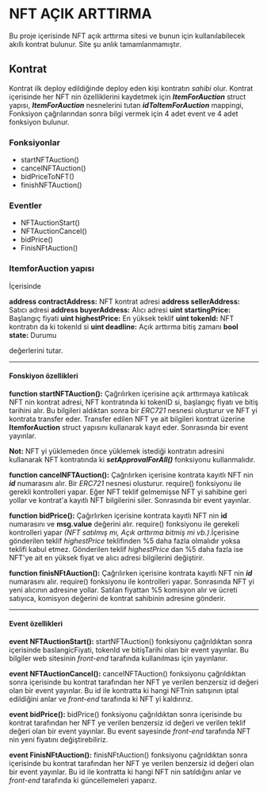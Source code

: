 # NFT AÇIK ARTTIRMA

Bu proje içerisinde NFT açık arttırma sitesi ve bunun için kullanılabilecek akıllı kontrat bulunur.
Site şu anlık tamamlanmamıştır.

## Kontrat 
Kontrat ilk deploy edildiğinde deploy eden kişi kontratın *sahibi* olur. Kontrat içerisinde 
her NFT nin özelliklerini kaydetmek için ***ItemForAuction*** struct yapısı, ***ItemForAuction***  nesnelerini tutan ***idToItemForAuction*** mappingi, Fonksiyon çağrılarından sonra bilgi vermek için 4 adet event ve 4 adet fonksiyon bulunur.

### Fonksiyonlar
- startNFTAuction()
- cancelNFTAuction()
- bidPriceToNFT()
- finishNFTAuction()

### Eventler
- NFTAuctionStart()
- NFTAuctionCancel()
- bidPrice()
- FinisNFtAuction()

### ItemforAuction yapısı 
İçerisinde

**address contractAddress:** NFT kontrat adresi
**address sellerAddress:** Satıcı adresi
**address buyerAddress:** Alıcı adresi
**uint startingPrice:** Başlangıç fiyati
**uint highestPrice:** En yüksek teklif
**uint tokenId:** NFT kontratın da ki tokenId si
**uint deadline:** Açık arttırma bitiş zamanı
**bool state:** Durumu

değerlerini tutar.

------------------------------------------------

#### Fonskiyon özellikleri

**function startNFTAuction():** Çağrılırken içerisine açık arttırmaya katılıcak NFT nin kontrat adresi, NFT kontratında ki tokenID si, başlangıç fiyatı ve bitiş tarihini alır. Bu bilgileri aldıktan sonra bir *ERC721* nesnesi oluşturur ve NFT yi kontrata transfer eder. Transfer edilen NFT ye ait bilgileri kontrat üzerine **ItemforAuction** struct yapısını kullanarak kayıt eder. Sonrasında bir event yayınlar.

**Not:** NFT yi yüklemeden önce yüklemek istediği kontratın adresini kullanarak NFT kontratında ki ***setApprovalForAll()*** fonksiyonu kullanmalıdır. 

**function cancelNFTAuction():** Çağrılırken içerisine kontrata kayıtlı NFT nin ***id*** numarasını alır. Bir *ERC721* nesnesi olusturur. require() fonksiyonu ile gerekli kontrolleri yapar. Eğer NFT teklif gelmemişse NFT yi sahibine geri yollar ve kontrat'a kayıtlı NFT bilgilerini siler. Sonrasında bir event yayınlar.

**function bidPrice():** Çağırlırken içerisine kontrata kayıtlı NFT nin **id** numarasını ve **msg.value** değerini alır. require() fonksiyonu ile gerekeli kontrolleri yapar *(NFT satılmış mı, Açık arttırma bitmiş mi vb.)*.İçerisine gönderilen teklif *highestPrice* teklifinden %5 daha fazla olmalıdır yoksa teklifi kabul etmez. Gönderilen teklif *highestPrice* dan %5 daha fazla ise NFT'ye ait en yüksek fiyat ve alıcı adresi bilgilerini değiştirir. 

**function finisNFtAuction():** Çağrılırken içerisine kontrata kayıtlı NFT nin ***id*** numarasını alır.
require() fonksiyonu ile kontrolleri yapar. Sonrasında NFT yi yeni alıcının adresine yollar. Satılan fiyattan %5 komisyon alır ve ücreti satıyıca, komisyon değerini de kontrat sahibinin adresine gönderir.  

-----------------------------
#### Event özellikleri
**event NFTAuctionStart():** startNFTAuction() fonksiyonu çağrıldıktan sonra içerisinde baslangicFiyati, tokenId ve bitişTarihi olan bir event yayınlar. Bu bilgiler web sitesinin *front-end* tarafında kullanılması için yayınlanır.

**event NFTAuctionCancel():**  cancelNFTAuction() fonksiyonu çağrıldıktan sonra içerisinde bu kontrat tarafından her NFT ye verilen benzersiz id değeri olan bir event yayınlar. Bu id ile kontratta ki hangi NFTnin satışının iptal edildiğini anlar ve *front-end* tarafında ki NFT yi kaldırırız. 

**event bidPrice():** bidPrice() fonksiyonu çağrıldıktan sonra içerisinde bu kontrat tarafından her NFT ye verilen benzersiz id değeri ve verilen teklif değeri olan bir event yayınlar. Bu event sayesinde *front-end* tarafında NFT nin yeni fiyatını değiştirebiliriz.

**event FinisNFtAuction():** finisNFtAuction()  fonksiyonu çağrıldıktan sonra içerisinde bu kontrat tarafından her NFT ye verilen benzersiz id değeri olan bir event yayınlar. Bu id ile kontratta ki hangi NFT nin satıldığını anlar ve *front-end* tarafında ki güncellemeleri yaparız.

